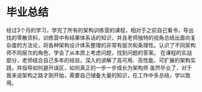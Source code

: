 # 毕业总结
经过3个月的学习，学完了所有的架构训练营的课程，相对于之前自己看书，导出找的零散资料，训练营中有结果体系话的知识，并且老师独特的视角总结出面向复杂度的方法论，将各种架构设计体系整理的非常有层次和条理性。认识了不同架构师不同层次的角色，学会了从本质上考虑问题，找到问题的答案。
在课程的实战部分，老师结合自己多年的经验，深入的讲解了高可用、高性能、可扩展的架构实践，并指导如何避开误区，如何真正的一步一步成长为架构师
虽然毕业了，对于我来说架构之路才刚开始，需要自己储备大量的知识，在工作中多总结，学以致用。